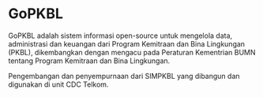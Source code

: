# GoPKBL

GoPKBL adalah sistem informasi open-source untuk mengelola data, administrasi dan keuangan dari Program Kemitraan dan Bina Lingkungan (PKBL), dikembangkan dengan mengacu pada Peraturan Kementrian BUMN tentang Program Kemitraan dan Bina Lingkungan.

Pengembangan dan penyempurnaan dari SIMPKBL yang dibangun dan digunakan di unit CDC Telkom.
